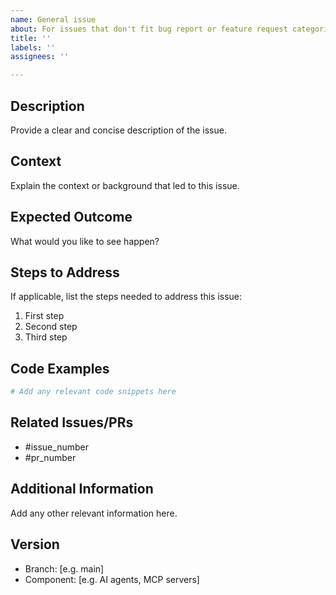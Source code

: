```yaml
---
name: General issue
about: For issues that don't fit bug report or feature request categories
title: ''
labels: ''
assignees: ''

---
```


## Description
Provide a clear and concise description of the issue.

## Context
Explain the context or background that led to this issue.

## Expected Outcome
What would you like to see happen?

## Steps to Address
If applicable, list the steps needed to address this issue:
1. First step
2. Second step
3. Third step

## Code Examples
```python
# Add any relevant code snippets here
```

## Related Issues/PRs
- #issue_number
- #pr_number

## Additional Information
Add any other relevant information here.

## Version
- Branch: [e.g. main]
- Component: [e.g. AI agents, MCP servers]
